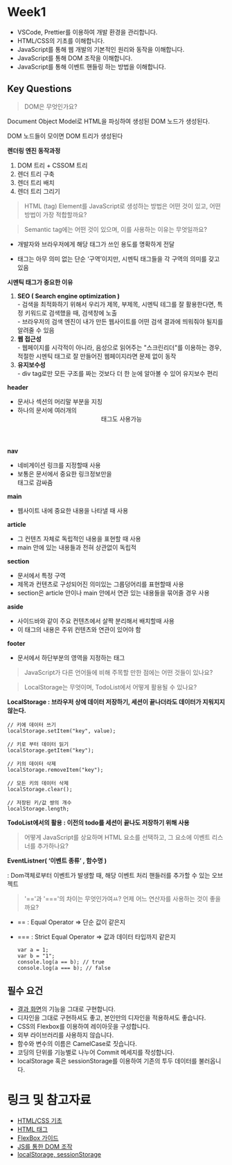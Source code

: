 # Week1

- VSCode, Prettier를 이용하여 개발 환경을 관리합니다.
- HTML/CSS의 기초를 이해합니다.
- JavaScript를 통해 웹 개발의 기본적인 원리와 동작을 이해합니다.
- JavaScript를 통해 DOM 조작을 이해합니다.
- JavaScript를 통해 이벤트 핸들링 하는 방법을 이해합니다.

## Key Questions

> DOM은 무엇인가요?

Document Object Model로 HTML을 파싱하여 생성된 DOM 노드가 생성된다. 

DOM 노드들이 모이면 DOM 트리가 생성된다

__렌더링 엔진 동작과정__

1. DOM 트리  + CSSOM 트리 
2. 렌더 트리 구축
3. 렌더 트리 배치
4. 렌더 트리 그리기
> HTML (tag) Element를 JavaScript로 생성하는 방법은 어떤 것이 있고, 어떤 방법이 가장 적합할까요?

> Semantic tag에는 어떤 것이 있으며, 이를 사용하는 이유는 무엇일까요?
  - 개발자와 브라우저에게 해당 태그가 쓰인 용도를 명확하게 전달
    
  - <div> 태그는 아무 의미 없는 단순 ‘구역’이지만, 시멘틱 태그들을 각 구역의 의미를 갖고 있음

  **시멘틱 태그가 중요한 이유**
  1. **SEO ( Search engine optimization )**   
    - 검색을 최적화하기 위해서 우리가 제목, 부제목, 시멘틱 테그를 잘 활용한다면, 특정 키워드로 검색했을 때, 검색창에 노출<br>
    - 브라우저의 검색 엔진이 내가 만든 웹사이트를 어떤 검색 결과에 띄워줘야 될지를 알려줄 수 있음
  3. **웹 접근성**   
    - 웹페이지를 시각적이 아니라, 음성으로 읽어주는 "스크린리더"를 이용하는 경우, 적절한 시멘틱 태그로 잘 만들어진 웹페이지라면 문제 없이 동작
  4. **유지보수성**   
    - div tag로만 모든 구조를 짜는 것보다 더 한 눈에 알아볼 수 있어 유지보수 편리

  __header__

  - 문서나 섹션의 머리말 부분을 지칭
  - 하나의 문서에 여러개의 <header>태그도 사용가능

  __nav__

  - 네비게이션 링크를 지정할때 사용
  - 보통은 문서에서 중요한 링크정보만을 <nav>태그로 감싸줌

  __main__

  - 웹사이트 내에 중요한 내용을 나타낼 때 사용

  __article__

  - 그 컨텐츠 자체로 독립적인 내용을 표현할 때 사용
  - main 안에 있는 내용들과 전혀 상관없이 독립적

  __section__

  - 문서에서 특정 구역
  - 제목과 컨텐츠로 구성되어진 의미있는 그룹덩어리를 표현할때 사용
  - section은 article 안이나 main 안에서 연관 있는 내용들을 묶어줄 경우 사용

  __aside__

  - 사이드바와 같이 주요 컨텐츠에서 살짝 분리해서 배치할때 사용
  - 이 태그의 내용은 주위 컨텐츠와 연관이 있어야 함

  __footer__

  - 문서에서 하단부분의 영역을 지정하는 태그


> JavaScript가 다른 언어들에 비해 주목할 만한 점에는 어떤 것들이 있나요?

> LocalStorage는 무엇이며, TodoList에서 어떻게 활용될 수 있나요?

   __LocalStorage : 브라우저 상에 데이터 저장하기, 세션이 끝나더라도 데이터가 지워지지 않는다.__
  
  ```
  // 키에 데이터 쓰기
  localStorage.setItem("key", value);
  
  // 키로 부터 데이터 읽기
  localStorage.getItem("key");
  
  // 키의 데이터 삭제
  localStorage.removeItem("key");
  
  // 모든 키의 데이터 삭제
  localStorage.clear();
  
  // 저장된 키/값 쌍의 개수
  localStorage.length;
  ```

   __TodoList에서의 활용 : 이전의 todo를 세션이 끝나도 저장하기 위해 사용__

> 어떻게 JavaScript를 상요하며 HTML 요소를 선택하고, 그 요소에 이벤트 리스너를 추가하나요?

  **EventListner( ‘이벤트 종류’ , 함수명 )**

  :  Dom객체로부터 이벤트가 발생할 때, 해당 이벤트 처리 핸들러를 추가할 수 있는 오브젝트

> '=='과 '==='의 차이는 무엇인가여ㅛ? 언제 어느 연산자를 사용하는 것이 좋을까요?

  - == : Equal Operator ⇒ 단순 값이 같은지

  - === : Strict Equal Operator ⇒ 값과 데이터 타입까지 같은지
    ```
    var a = 1; 
    var b = "1"; 
    console.log(a == b); // true 
    console.log(a === b); // false
    ```

## 필수 요건

- [결과 화면](https://gdsc-todo.vercel.app/)의 기능을 그대로 구현합니다.
- 디자인을 그대로 구현하셔도 좋고, 본인만의 디자인을 적용하셔도 좋습니다.
- CSS의 Flexbox를 이용하여 레이아웃을 구성합니다.
- 외부 라이브러리를 사용하지 않습니다.
- 함수와 변수의 이름은 CamelCase로 짓습니다.
- 코딩의 단위를 기능별로 나누어 Commit 메세지를 작성합니다. 
- localStorage 혹은 sessionStorage를 이용하여 기존의 투두 데이터를 불러옵니다.

# 링크 및 참고자료

- [HTML/CSS 기초](https://heropy.blog/2019/04/24/html-css-starter/)
- [HTML 태그](https://heropy.blog/2019/05/26/html-elements/)
- [FlexBox 가이드](https://heropy.blog/2018/11/24/css-flexible-box/)
- [JS를 통한 DOM 조작](https://velog.io/@bining/javascript-DOM-%EC%A1%B0%EC%9E%91%ED%95%98%EA%B8%B0#append)
- [localStorage, sessionStorage](https://www.daleseo.com/js-web-storage/)
